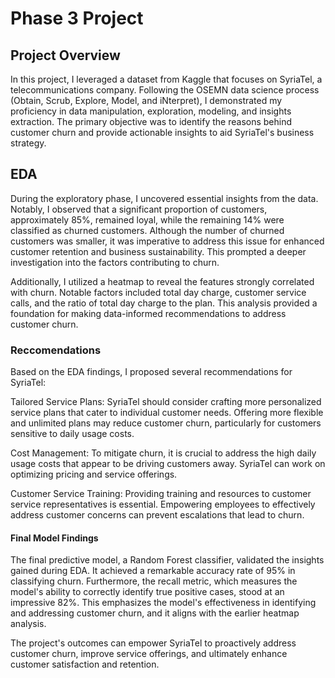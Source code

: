#  **Phase 3 Project**

## **Project Overview**

In this project, I leveraged a dataset from Kaggle that focuses on SyriaTel, a telecommunications company. Following the OSEMN data science process (Obtain, Scrub, Explore, Model, and iNterpret), I demonstrated my proficiency in data manipulation, exploration, modeling, and insights extraction. The primary objective was to identify the reasons behind customer churn and provide actionable insights to aid SyriaTel's business strategy. 



## **EDA**

During the exploratory phase, I uncovered essential insights from the data. Notably, I observed that a significant proportion of customers, approximately 85%, remained loyal, while the remaining 14% were classified as churned customers. Although the number of churned customers was smaller, it was imperative to address this issue for enhanced customer retention and business sustainability. This prompted a deeper investigation into the factors contributing to churn.

Additionally, I utilized a heatmap to reveal the features strongly correlated with churn. Notable factors included total day charge, customer service calls, and the ratio of total day charge to the plan. This analysis provided a foundation for making data-informed recommendations to address customer churn.

### **Reccomendations**

Based on the EDA findings, I proposed several recommendations for SyriaTel:

Tailored Service Plans: SyriaTel should consider crafting more personalized service plans that cater to individual customer needs. Offering more flexible and unlimited plans may reduce customer churn, particularly for customers sensitive to daily usage costs.

Cost Management: To mitigate churn, it is crucial to address the high daily usage costs that appear to be driving customers away. SyriaTel can work on optimizing pricing and service offerings.

Customer Service Training: Providing training and resources to customer service representatives is essential. Empowering employees to effectively address customer concerns can prevent escalations that lead to churn.


#### **Final Model Findings**

The final predictive model, a Random Forest classifier, validated the insights gained during EDA. It achieved a remarkable accuracy rate of 95% in classifying churn. Furthermore, the recall metric, which measures the model's ability to correctly identify true positive cases, stood at an impressive 82%. This emphasizes the model's effectiveness in identifying and addressing customer churn, and it aligns with the earlier heatmap analysis.

The project's outcomes can empower SyriaTel to proactively address customer churn, improve service offerings, and ultimately enhance customer satisfaction and retention.
